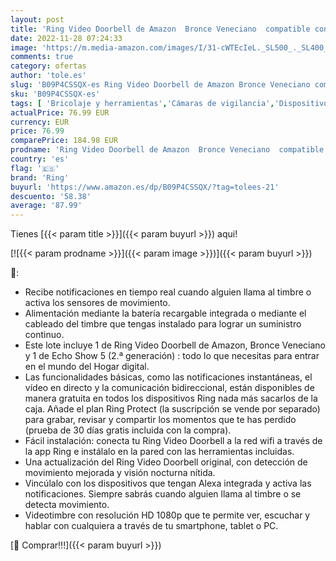 ```yaml
---
layout: post
title: 'Ring Video Doorbell de Amazon  Bronce Veneciano  compatible con Alexa + Echo Show 5  2.ª generación  modelo de 2021   Antracita - Kit de inicio de Hogar digital'
date: 2022-11-28 07:24:33
image: 'https://m.media-amazon.com/images/I/31-cWTEcIeL._SL500_._SL400_.jpg'
comments: true
category: ofertas
author: 'tole.es'
slug: 'B09P4CSSQX-es Ring Video Doorbell de Amazon Bronce Veneciano compatible...'
sku: 'B09P4CSSQX-es'
tags: [ 'Bricolaje y herramientas','Cámaras de vigilancia','Dispositivos Amazon','Dispositivos Amazon y Accesorios','Electrónica','Fotografía y videocámaras','Instalación eléctrica','Interfonos','Paquetes de dispositivos','Prevención y seguridad','Seguridad e iluminación para hogar inteligente','Sensores de movimiento','Sistemas de seguridad para el hogar','Timbres con vídeo','Timbres y campanas','alexa','ring','🇪🇸', ]
actualPrice: 76.99 EUR
currency: EUR
price: 76.99
comparePrice: 184.98 EUR
prodname: 'Ring Video Doorbell de Amazon  Bronce Veneciano  compatible con Alexa + Echo Show 5  2.ª generación  modelo de 2021   Antracita - Kit de inicio de Hogar digital'
country: 'es'
flag: '🇪🇸'
brand: 'Ring'
buyurl: 'https://www.amazon.es/dp/B09P4CSSQX/?tag=tolees-21'
descuento: '58.38'
average: '87.99'
---
```


Tienes [{{< param title >}}]({{< param buyurl >}}) aqui!

[![{{< param prodname >}}]({{< param image >}})]({{< param buyurl >}})

🔎:

- Recibe notificaciones en tiempo real cuando alguien llama al timbre o activa los sensores de movimiento.
- Alimentación mediante la batería recargable integrada o mediante el cableado del timbre que tengas instalado para lograr un suministro continuo.
- Este lote incluye 1 de Ring Video Doorbell de Amazon, Bronce Veneciano y 1 de Echo Show 5 (2.ª generación) : todo lo que necesitas para entrar en el mundo del Hogar digital.
- Las funcionalidades básicas, como las notificaciones instantáneas, el vídeo en directo y la comunicación bidireccional, están disponibles de manera gratuita en todos los dispositivos Ring nada más sacarlos de la caja. Añade el plan Ring Protect (la suscripción se vende por separado) para grabar, revisar y compartir los momentos que te has perdido (prueba de 30 días gratis incluida con la compra).
- Fácil instalación: conecta tu Ring Video Doorbell a la red wifi a través de la app Ring e instálalo en la pared con las herramientas incluidas.
- Una actualización del Ring Video Doorbell original, con detección de movimiento mejorada y visión nocturna nítida.
- Vincúlalo con los dispositivos que tengan Alexa integrada y activa las notificaciones. Siempre sabrás cuando alguien llama al timbre o se detecta movimiento.
- Videotimbre con resolución HD 1080p que te permite ver, escuchar y hablar con cualquiera a través de tu smartphone, tablet o PC.

[🛒 Comprar!!!]({{< param buyurl >}})
